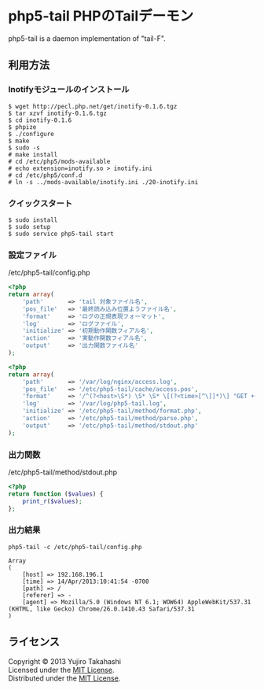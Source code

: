 php5-tail PHPのTailデーモン
======================
php5-tail is a daemon implementation of "tail-F".

利用方法
------

### Inotifyモジュールのインストール ###
    
    $ wget http://pecl.php.net/get/inotify-0.1.6.tgz 
    $ tar xzvf inotify-0.1.6.tgz
    $ cd inotify-0.1.6
    $ phpize
    $ ./configure
    $ make
    $ sudo -s
    # make install
    # cd /etc/php5/mods-available
    # echo extension=inotify.so > inotify.ini
    # cd /etc/php5/conf.d
    # ln -s ../mods-available/inotify.ini ./20-inotify.ini
    

### クイックスタート ###
    
    $ sudo install
    $ sudo setup
    $ sudo service php5-tail start
    

### 設定ファイル ###

/etc/php5-tail/config.php

```php
<?php
return array(
    'path'       => 'tail 対象ファイル名',
    'pos_file'   => '最終読み込み位置ようファイル名',
    'format'     => 'ログの正規表現フォーマット',
    'log'        => 'ログファイル',
    'initialize' => '初期動作関数フィアル名',
    'action'     => '実動作関数フィアル名',
    'output'     => '出力関数ファイル名'
);
```

```php
<?php
return array(
    'path'       => '/var/log/nginx/access.log',
    'pos_file'   => '/etc/php5-tail/cache/access.pos',
    'format'     => '/^(?<host>\S*) \S* \S* \[(?<time>[^\]]*)\] "GET +(?<path>\S*) +\S*" 200 \S* "(?<referer>[^\"]*)" "(?<agent>[^\"]*)"$/',
    'log'        => '/var/log/php5-tail.log',
    'initialize' => '/etc/php5-tail/method/format.php',
    'action'     => '/etc/php5-tail/method/parse.php',
    'output'     => '/etc/php5-tail/method/stdout.php'
);
```
    
### 出力関数 ###

/etc/php5-tail/method/stdout.php

```php
<?php
return function ($values) {
    print_r($values);
};
```

### 出力結果 ###
    
    php5-tail -c /etc/php5-tail/config.php
    
    Array
    (
        [host] => 192.168.196.1
        [time] => 14/Apr/2013:10:41:54 -0700
        [path] => /
        [referer] => -
        [agent] => Mozilla/5.0 (Windows NT 6.1; WOW64) AppleWebKit/537.31 (KHTML, like Gecko) Chrome/26.0.1410.43 Safari/537.31
    )
    
    

ライセンス
----------
Copyright &copy; 2013 Yujiro Takahashi  
Licensed under the [MIT License][MIT].  
Distributed under the [MIT License][MIT].  

[MIT]: http://www.opensource.org/licenses/mit-license.php
